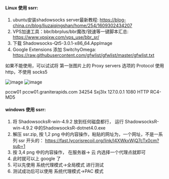 #### Linux 使用 ssrr:
1. ubuntu安装shadowsocks server最新教程: https://blog-china.cn/blog/liuzaiqingshan/home/254/1609302434207
2. VPS加速工具：bbr/bbrplus/bbr魔改/锐速等一键脚本汇总: https://www.vpsjxw.com/vps_use/bbr_sr/    
3. 下载 Shadowsocks-Qt5-3.0.1-x86_64.AppImage
4. Google Extensions 添加 SwitchyOmega:
   https://raw.githubusercontent.com/gfwlist/gfwlist/master/gfwlist.txt

如果不能使用，可以试试将 第一张图片上的 Proxy servers 选项的 Protocol 使用 http，不使用 socks5

![image](https://user-images.githubusercontent.com/38911846/144044381-0c1b3e8c-53db-4a21-a8e1-26d990c99705.png)
![image](https://user-images.githubusercontent.com/38911846/144044420-3ef0a8e2-680b-43ab-8735-8f950fe2c2ef.png)



pccw01
pccw01.graniterapids.com
34254
Sxj3Ix
127.0.0.1
1080
HTTP
RC4-MD5

#### windows 使用 ssrr:
1. 将 ShadowsocksR-win-4.9.2 放到任何磁盘都行， 运行
ShadowsocksR-win-4.9.2 中的ShadowsocksR-dotnet4.0.exe
2. 解压 ssr.zip,  按 1,2 png 中的内容操作，粘贴的网址为，一个网址，不是一系列 ssr 开头的：
https://fast.lycorisrecoil.org/link/l4XWkxWjQ7cTx0cm?sub=1
3. 按 3,4 png 中的内容操作， 在服务器-> 云 内选择一个代理点就即可
4. 此时就可以上 google 了
5. 可以先使用 系统代理模式->全局模式 进行测试
6. 测试成功后可以使用  系统代理模式->PAC 模式

